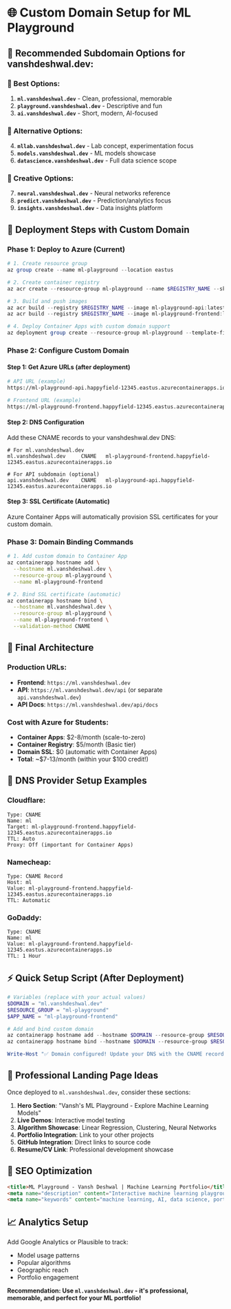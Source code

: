 # 🌐 Custom Domain Setup for ML Playground

## 🎯 **Recommended Subdomain Options for vanshdeshwal.dev:**

### **🥇 Best Options:**
1. **`ml.vanshdeshwal.dev`** - Clean, professional, memorable
2. **`playground.vanshdeshwal.dev`** - Descriptive and fun
3. **`ai.vanshdeshwal.dev`** - Short, modern, AI-focused

### **🥈 Alternative Options:**
4. **`mllab.vanshdeshwal.dev`** - Lab concept, experimentation focus
5. **`models.vanshdeshwal.dev`** - ML models showcase
6. **`datascience.vanshdeshwal.dev`** - Full data science scope

### **🎨 Creative Options:**
7. **`neural.vanshdeshwal.dev`** - Neural networks reference
8. **`predict.vanshdeshwal.dev`** - Prediction/analytics focus
9. **`insights.vanshdeshwal.dev`** - Data insights platform

## 🚀 **Deployment Steps with Custom Domain**

### **Phase 1: Deploy to Azure (Current)**
```powershell
# 1. Create resource group
az group create --name ml-playground --location eastus

# 2. Create container registry  
az acr create --resource-group ml-playground --name $REGISTRY_NAME --sku Basic --admin-enabled true

# 3. Build and push images
az acr build --registry $REGISTRY_NAME --image ml-playground-api:latest ../backend
az acr build --registry $REGISTRY_NAME --image ml-playground-frontend:latest ../frontend

# 4. Deploy Container Apps with custom domain support
az deployment group create --resource-group ml-playground --template-file container-apps-deployment.json
```

### **Phase 2: Configure Custom Domain**

#### **Step 1: Get Azure URLs (after deployment)**
```bash
# API URL (example)
https://ml-playground-api.happyfield-12345.eastus.azurecontainerapps.io

# Frontend URL (example)  
https://ml-playground-frontend.happyfield-12345.eastus.azurecontainerapps.io
```

#### **Step 2: DNS Configuration**
Add these CNAME records to your vanshdeshwal.dev DNS:

```dns
# For ml.vanshdeshwal.dev
ml.vanshdeshwal.dev     CNAME   ml-playground-frontend.happyfield-12345.eastus.azurecontainerapps.io

# For API subdomain (optional)
api.vanshdeshwal.dev    CNAME   ml-playground-api.happyfield-12345.eastus.azurecontainerapps.io
```

#### **Step 3: SSL Certificate (Automatic)**
Azure Container Apps will automatically provision SSL certificates for your custom domain.

### **Phase 3: Domain Binding Commands**

```bash
# 1. Add custom domain to Container App
az containerapp hostname add \
  --hostname ml.vanshdeshwal.dev \
  --resource-group ml-playground \
  --name ml-playground-frontend

# 2. Bind SSL certificate (automatic)
az containerapp hostname bind \
  --hostname ml.vanshdeshwal.dev \
  --resource-group ml-playground \
  --name ml-playground-frontend \
  --validation-method CNAME
```

## 🎯 **Final Architecture**

### **Production URLs:**
- **Frontend**: `https://ml.vanshdeshwal.dev`
- **API**: `https://ml.vanshdeshwal.dev/api` (or separate `api.vanshdeshwal.dev`)
- **API Docs**: `https://ml.vanshdeshwal.dev/api/docs`

### **Cost with Azure for Students:**
- **Container Apps**: $2-8/month (scale-to-zero)
- **Container Registry**: $5/month (Basic tier)
- **Domain SSL**: $0 (automatic with Container Apps)
- **Total**: ~$7-13/month (within your $100 credit!)

## 🔧 **DNS Provider Setup Examples**

### **Cloudflare:**
```
Type: CNAME
Name: ml
Target: ml-playground-frontend.happyfield-12345.eastus.azurecontainerapps.io
TTL: Auto
Proxy: Off (important for Container Apps)
```

### **Namecheap:**
```
Type: CNAME Record
Host: ml
Value: ml-playground-frontend.happyfield-12345.eastus.azurecontainerapps.io
TTL: Automatic
```

### **GoDaddy:**
```
Type: CNAME
Name: ml
Value: ml-playground-frontend.happyfield-12345.eastus.azurecontainerapps.io
TTL: 1 Hour
```

## ⚡ **Quick Setup Script (After Deployment)**

```powershell
# Variables (replace with your actual values)
$DOMAIN = "ml.vanshdeshwal.dev"
$RESOURCE_GROUP = "ml-playground"
$APP_NAME = "ml-playground-frontend"

# Add and bind custom domain
az containerapp hostname add --hostname $DOMAIN --resource-group $RESOURCE_GROUP --name $APP_NAME
az containerapp hostname bind --hostname $DOMAIN --resource-group $RESOURCE_GROUP --name $APP_NAME --validation-method CNAME

Write-Host "✅ Domain configured! Update your DNS with the CNAME record." -ForegroundColor Green
```

## 🎨 **Professional Landing Page Ideas**

Once deployed to `ml.vanshdeshwal.dev`, consider these sections:

1. **Hero Section**: "Vansh's ML Playground - Explore Machine Learning Models"
2. **Live Demos**: Interactive model testing
3. **Algorithm Showcase**: Linear Regression, Clustering, Neural Networks
4. **Portfolio Integration**: Link to your other projects
5. **GitHub Integration**: Direct links to source code
6. **Resume/CV Link**: Professional development showcase

## 🌟 **SEO Optimization**
```html
<title>ML Playground - Vansh Deshwal | Machine Learning Portfolio</title>
<meta name="description" content="Interactive machine learning playground featuring regression, classification, and clustering algorithms. Built by Vansh Deshwal.">
<meta name="keywords" content="machine learning, AI, data science, portfolio, Vansh Deshwal">
```

## 📈 **Analytics Setup**
Add Google Analytics or Plausible to track:
- Model usage patterns
- Popular algorithms
- Geographic reach
- Portfolio engagement

**Recommendation: Use `ml.vanshdeshwal.dev` - it's professional, memorable, and perfect for your ML portfolio!**
